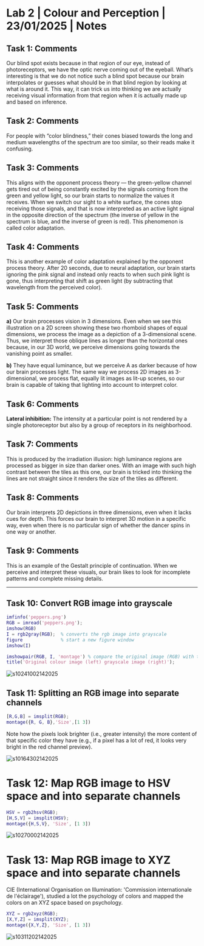 # Lab 2 | Colour and Perception | 23/01/2025 | Notes

## Task 1: Comments
Our blind spot exists because in that region of our eye, instead of photoreceptors, we have the optic nerve coming out of the eyeball. What’s interesting is that we do not notice such a blind spot because our brain interpolates or guesses what should be in that blind region by looking at what is around it. This way, it can trick us into thinking we are actually receiving visual information from that region when it is actually made up and based on inference.

## Task 2: Comments
For people with “color blindness,” their cones biased towards the long and medium wavelengths of the spectrum are too similar, so their reads make it confusing.

## Task 3: Comments
This aligns with the opponent process theory — the green-yellow channel gets tired out of being constantly excited by the signals coming from the green and yellow light, so our brain starts to normalize the values it receives. When we switch our sight to a white surface, the cones stop receiving those signals, and that is now interpreted as an active light signal in the opposite direction of the spectrum (the inverse of yellow in the spectrum is blue, and the inverse of green is red). This phenomenon is called color adaptation.

## Task 4: Comments
This is another example of color adaptation explained by the opponent process theory. After 20 seconds, due to neural adaptation, our brain starts ignoring the pink signal and instead only reacts to when such pink light is gone, thus interpreting that shift as green light (by subtracting that wavelength from the perceived color).

## Task 5: Comments
**a)** Our brain processes vision in 3 dimensions. Even when we see this illustration on a 2D screen showing these two rhomboid shapes of equal dimensions, we process the image as a depiction of a 3-dimensional scene. Thus, we interpret those oblique lines as longer than the horizontal ones because, in our 3D world, we perceive dimensions going towards the vanishing point as smaller.  

**b)** They have equal luminance, but we perceive A as darker because of how our brain processes light. The same way we process 2D images as 3-dimensional, we process flat, equally lit images as lit-up scenes, so our brain is capable of taking that lighting into account to interpret color.

## Task 6: Comments
**Lateral inhibition:** The intensity at a particular point is not rendered by a single photoreceptor but also by a group of receptors in its neighborhood.

## Task 7: Comments
This is produced by the irradiation illusion: high luminance regions are processed as bigger in size than darker ones. With an image with such high contrast between the tiles as this one, our brain is tricked into thinking the lines are not straight since it renders the size of the tiles as different.

## Task 8: Comments
Our brain interprets 2D depictions in three dimensions, even when it lacks cues for depth. This forces our brain to interpret 3D motion in a specific way, even when there is no particular sign of whether the dancer spins in one way or another.

## Task 9: Comments
This is an example of the Gestalt principle of continuation. When we perceive and interpret these visuals, our brain likes to look for incomplete patterns and complete missing details.

---

## Task 10: Convert RGB image into grayscale

```matlab
imfinfo('peppers.png')
RGB = imread('peppers.png');  
imshow(RGB)
I = rgb2gray(RGB);  % converts the rgb image into grayscale
figure              % start a new figure window
imshow(I)              

imshowpair(RGB, I, 'montage') % compare the original image (RGB) with the grayscale image.
title('Original colour image (left) grayscale image (right)');
```
![s10241002142025](https://a.okmd.dev/md/67af19cd22f22.png)


## Task 11: Splitting an RGB image into separate channels

```matlab
[R,G,B] = imsplit(RGB);
montage({R, G, B},'Size',[1 3]) 
```
Note how the pixels look brighter (i.e., greater intensity) the more content of that specific color they have (e.g., if a pixel has a lot of red, it looks very bright in the red channel preview). 

![s10164302142025](https://a.okmd.dev/md/67af180d855b3.png)

# Task 12: Map RGB image to HSV space and into separate channels
```matlab
HSV = rgb2hsv(RGB);
[H,S,V] = imsplit(HSV);
montage({H,S,V}, 'Size', [1 3])
```

![s10270002142025](https://a.okmd.dev/md/67af1a76d28e1.png)

# Task 13: Map RGB image to XYZ space and into separate channels

CIE (International Organisation on Illumination: 'Commission internationale de l'éclairage'), studied a lot the psychology of colors and mapped the colors on an XYZ space based on psychology.

```matlab
XYZ = rgb2xyz(RGB);
[X,Y,Z] = imsplit(XYZ);
montage({X,Y,Z}, 'Size', [1 3])
```

![s10311202142025](https://a.okmd.dev/md/67af1b734763c.png)
